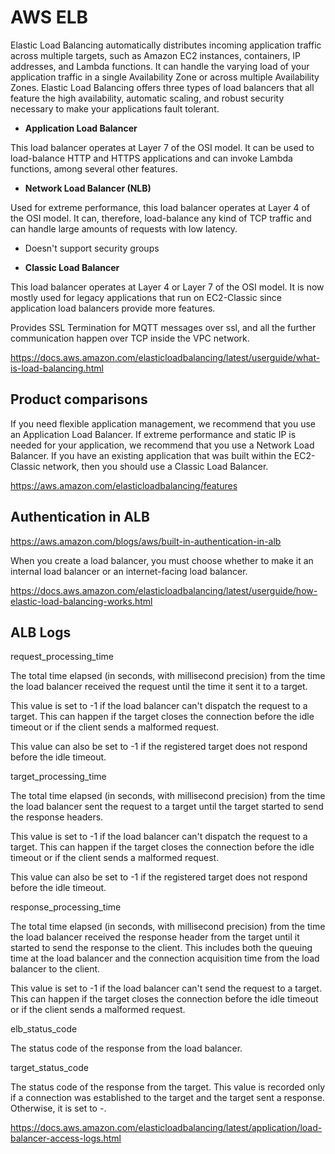 # AWS ELB

Elastic Load Balancing automatically distributes incoming application traffic across multiple targets, such as Amazon EC2 instances, containers, IP addresses, and Lambda functions. It can handle the varying load of your application traffic in a single Availability Zone or across multiple Availability Zones. Elastic Load Balancing offers three types of load balancers that all feature the high availability, automatic scaling, and robust security necessary to make your applications fault tolerant.

- **Application Load Balancer**

This load balancer operates at Layer 7 of the OSI model. It can be used to load-balance HTTP and HTTPS applications and can invoke Lambda functions, among several other features.

- **Network Load Balancer (NLB)**

Used for extreme performance, this load balancer operates at Layer 4 of the OSI model. It can, therefore, load-balance any kind of TCP traffic and can handle large amounts of requests with low latency.

- Doesn't support security groups

- **Classic Load Balancer**

This load balancer operates at Layer 4 or Layer 7 of the OSI model. It is now mostly used for legacy applications that run on EC2-Classic since application load balancers provide more features.

Provides SSL Termination for MQTT messages over ssl, and all the further communication happen over TCP inside the VPC network.

<https://docs.aws.amazon.com/elasticloadbalancing/latest/userguide/what-is-load-balancing.html>

## Product comparisons

If you need flexible application management, we recommend that you use an Application Load Balancer. If extreme performance and static IP is needed for your application, we recommend that you use a Network Load Balancer. If you have an existing application that was built within the EC2-Classic network, then you should use a Classic Load Balancer.

<https://aws.amazon.com/elasticloadbalancing/features>

## Authentication in ALB

<https://aws.amazon.com/blogs/aws/built-in-authentication-in-alb>

When you create a load balancer, you must choose whether to make it an internal load balancer or an internet-facing load balancer.

<https://docs.aws.amazon.com/elasticloadbalancing/latest/userguide/how-elastic-load-balancing-works.html>

## ALB Logs

request_processing_time

The total time elapsed (in seconds, with millisecond precision) from the time the load balancer received the request until the time it sent it to a target.

This value is set to -1 if the load balancer can't dispatch the request to a target. This can happen if the target closes the connection before the idle timeout or if the client sends a malformed request.

This value can also be set to -1 if the registered target does not respond before the idle timeout.

target_processing_time

The total time elapsed (in seconds, with millisecond precision) from the time the load balancer sent the request to a target until the target started to send the response headers.

This value is set to -1 if the load balancer can't dispatch the request to a target. This can happen if the target closes the connection before the idle timeout or if the client sends a malformed request.

This value can also be set to -1 if the registered target does not respond before the idle timeout.

response_processing_time

The total time elapsed (in seconds, with millisecond precision) from the time the load balancer received the response header from the target until it started to send the response to the client. This includes both the queuing time at the load balancer and the connection acquisition time from the load balancer to the client.

This value is set to -1 if the load balancer can't send the request to a target. This can happen if the target closes the connection before the idle timeout or if the client sends a malformed request.

elb_status_code

The status code of the response from the load balancer.

target_status_code

The status code of the response from the target. This value is recorded only if a connection was established to the target and the target sent a response. Otherwise, it is set to -.

<https://docs.aws.amazon.com/elasticloadbalancing/latest/application/load-balancer-access-logs.html>
